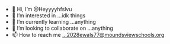 - 👋 Hi, I’m @Heyyyyhfslvu
- 👀 I’m interested in ...idk things 
- 🌱 I’m currently learning ...anything 
- 💞️ I’m looking to collaborate on ...anything 
- 📫 How to reach me ...2028ewals77@moundsviewschools.org

<!---
Heyyyyhfslvu/Heyyyyhfslvu is a ✨ special ✨ repository because its `README.md` (this file) appears on your GitHub profile.
You can click the Preview link to take a look at your changes.
--->
